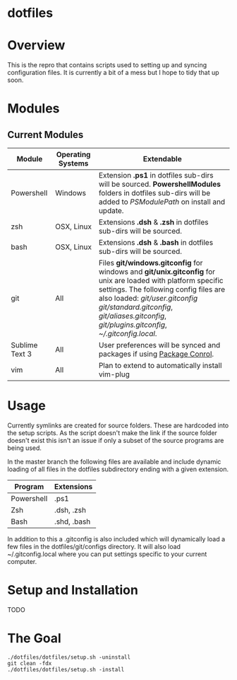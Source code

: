 dotfiles
========

# Overview #

This is the repro that contains scripts used to setting up and syncing configuration files. It is currently a bit of a mess but I hope to tidy that up soon.

# Modules #
## Current Modules ##

| Module | Operating Systems | Extendable |
|--------|-------------------|------------|
|Powershell|Windows|Extension **.ps1** in dotfiles sub-dirs will be sourced. **PowershellModules** folders in dotfiles sub-dirs will be added to *PSModulePath* on install and update.|
|zsh|OSX, Linux|Extensions **.dsh** & **.zsh** in dotfiles sub-dirs will be sourced.|
|bash|OSX, Linux|Extensions **.dsh** & **.bash** in dotfiles sub-dirs will be sourced.|
|git|All|Files **git/windows.gitconfig** for windows and **git/unix.gitconfig** for unix are loaded with platform specific settings. The following config files are also loaded: *git/user.gitconfig* *git/standard.gitconfig*, *git/aliases.gitconfig*, *git/plugins.gitconfig*, *~/.gitconfig.local*.|
|Sublime Text 3|All|User preferences will be synced and packages if using [Package Conrol](https://packagecontrol.io/).|
|vim|All|Plan to extend to automatically install vim-plug|

# Usage #
Currently symlinks are created for source folders. These are hardcoded into the setup scripts. As the script doesn't make the link if the source folder doesn't exist this isn't an issue if only a subset of the source programs are being used.

In the master branch the following files are available and include dynamic loading of all files in the dotfiles subdirectory ending with a given extension.

|Program   |Extensions |
|----------|-----------|
|Powershell|.ps1       |
|Zsh       |.dsh, .zsh |
|Bash      |.shd, .bash|

In addition to this a .gitconfig is also included which will dynamically load a few files in the dotfiles/git/configs directory. It will also load ~/.gitconfig.local where you can put settings specific to your current computer.

# Setup and Installation #
TODO

# The Goal #
```
./dotfiles/dotfiles/setup.sh -uninstall
git clean -fdx
./dotfiles/dotfiles/setup.sh -install
```
